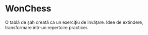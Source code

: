 # WonChess

O tablă de șah creată ca un exercițiu de învățare. Idee de extindere, transformare intr-un repertoire practicer.


